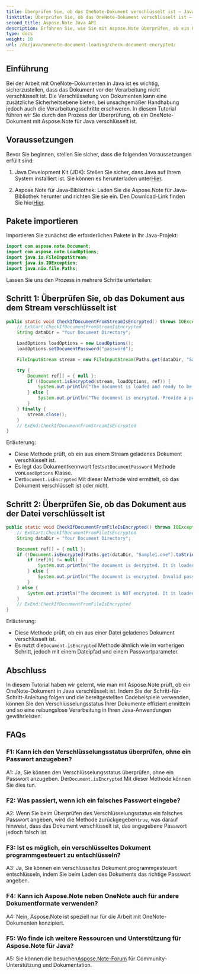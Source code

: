 ```yaml
---
title: Überprüfen Sie, ob das OneNote-Dokument verschlüsselt ist – Java
linktitle: Überprüfen Sie, ob das OneNote-Dokument verschlüsselt ist – Java
second_title: Aspose.Note Java API
description: Erfahren Sie, wie Sie mit Aspose.Note überprüfen, ob ein OneNote-Dokument in Java verschlüsselt ist. Befolgen Sie unsere Schritt-für-Schritt-Anleitung für eine effiziente Dokumentenverarbeitung.
type: docs
weight: 10
url: /de/java/onenote-document-loading/check-document-encrypted/
---
```

## Einführung

Bei der Arbeit mit OneNote-Dokumenten in Java ist es wichtig, sicherzustellen, dass das Dokument vor der Verarbeitung nicht verschlüsselt ist. Die Verschlüsselung von Dokumenten kann eine zusätzliche Sicherheitsebene bieten, bei unsachgemäßer Handhabung jedoch auch die Verarbeitungsschritte erschweren. In diesem Tutorial führen wir Sie durch den Prozess der Überprüfung, ob ein OneNote-Dokument mit Aspose.Note für Java verschlüsselt ist.

## Voraussetzungen

Bevor Sie beginnen, stellen Sie sicher, dass die folgenden Voraussetzungen erfüllt sind:

1.  Java Development Kit (JDK): Stellen Sie sicher, dass Java auf Ihrem System installiert ist. Sie können es herunterladen unter[Hier](https://www.oracle.com/java/technologies/javase-jdk11-downloads.html).

2.  Aspose.Note für Java-Bibliothek: Laden Sie die Aspose.Note für Java-Bibliothek herunter und richten Sie sie ein. Den Download-Link finden Sie hier[Hier](https://releases.aspose.com/note/java/).

## Pakete importieren

Importieren Sie zunächst die erforderlichen Pakete in Ihr Java-Projekt:

```java
import com.aspose.note.Document;
import com.aspose.note.LoadOptions;
import java.io.FileInputStream;
import java.io.IOException;
import java.nio.file.Paths;
```

Lassen Sie uns den Prozess in mehrere Schritte unterteilen:

## Schritt 1: Überprüfen Sie, ob das Dokument aus dem Stream verschlüsselt ist

```java
public static void CheckIfDocumentFromStreamIsEncrypted() throws IOException {
    // ExStart:CheckIfDocumentFromStreamIsEncrypted
    String dataDir = "Your Document Directory";

    LoadOptions loadOptions = new LoadOptions();
    loadOptions.setDocumentPassword("password");

    FileInputStream stream = new FileInputStream(Paths.get(dataDir, "Sample1.one").toString());

    try {
        Document ref[] = { null };
        if (!Document.isEncrypted(stream, loadOptions, ref)) {
            System.out.println("The document is loaded and ready to be processed.");
        } else {
            System.out.println("The document is encrypted. Provide a password.");
        }
    } finally {
        stream.close();
    }
    // ExEnd:CheckIfDocumentFromStreamIsEncrypted
}
```

Erläuterung:

- Diese Methode prüft, ob ein aus einem Stream geladenes Dokument verschlüsselt ist.
-  Es legt das Dokumentkennwort fest`setDocumentPassword` Methode von`LoadOptions` Klasse.
-  Der`Document.isEncrypted` Mit dieser Methode wird ermittelt, ob das Dokument verschlüsselt ist oder nicht.

## Schritt 2: Überprüfen Sie, ob das Dokument aus der Datei verschlüsselt ist

```java
public static void CheckIfDocumentFromFileIsEncrypted() throws IOException {
    // ExStart:CheckIfDocumentFromFileIsEncrypted
    String dataDir = "Your Document Directory";

    Document ref[] = { null };
    if (!Document.isEncrypted(Paths.get(dataDir, "Sample1.one").toString(), "VerySecretPassword", ref)) {
        if (ref[0] != null) {
            System.out.println("The document is decrypted. It is loaded and ready to be processed.");
        } else {
            System.out.println("The document is encrypted. Invalid password was provided.");
        }
    } else {
        System.out.println("The document is NOT encrypted. It is loaded and ready to be processed.");
    }
    // ExEnd:CheckIfDocumentFromFileIsEncrypted
}
```

Erläuterung:

- Diese Methode prüft, ob ein aus einer Datei geladenes Dokument verschlüsselt ist.
-  Es nutzt die`Document.isEncrypted` Methode ähnlich wie im vorherigen Schritt, jedoch mit einem Dateipfad und einem Passwortparameter.

## Abschluss

In diesem Tutorial haben wir gelernt, wie man mit Aspose.Note prüft, ob ein OneNote-Dokument in Java verschlüsselt ist. Indem Sie der Schritt-für-Schritt-Anleitung folgen und die bereitgestellten Codebeispiele verwenden, können Sie den Verschlüsselungsstatus Ihrer Dokumente effizient ermitteln und so eine reibungslose Verarbeitung in Ihren Java-Anwendungen gewährleisten.

## FAQs

### F1: Kann ich den Verschlüsselungsstatus überprüfen, ohne ein Passwort anzugeben?

A1: Ja, Sie können den Verschlüsselungsstatus überprüfen, ohne ein Passwort anzugeben. Der`Document.isEncrypted` Mit dieser Methode können Sie dies tun.

### F2: Was passiert, wenn ich ein falsches Passwort eingebe?

 A2: Wenn Sie beim Überprüfen des Verschlüsselungsstatus ein falsches Passwort angeben, wird die Methode zurückgegeben`true`, was darauf hinweist, dass das Dokument verschlüsselt ist, das angegebene Passwort jedoch falsch ist.

### F3: Ist es möglich, ein verschlüsseltes Dokument programmgesteuert zu entschlüsseln?

A3: Ja, Sie können ein verschlüsseltes Dokument programmgesteuert entschlüsseln, indem Sie beim Laden des Dokuments das richtige Passwort angeben.

### F4: Kann ich Aspose.Note neben OneNote auch für andere Dokumentformate verwenden?

A4: Nein, Aspose.Note ist speziell nur für die Arbeit mit OneNote-Dokumenten konzipiert.

### F5: Wo finde ich weitere Ressourcen und Unterstützung für Aspose.Note für Java?

 A5: Sie können die besuchen[Aspose.Note-Forum](https://forum.aspose.com/c/note/28) für Community-Unterstützung und Dokumentation.
